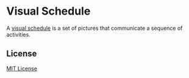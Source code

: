 # Visual Schedule

A [visual schedule](wiki-1) is a set of pictures that communicate a sequence of activities.

[wiki-1]: https://en.wikipedia.org/wiki/Visual_schedules

## License

[MIT License](https://github.com/metaist/visual-schedule/blob/main/LICENSE.md)
